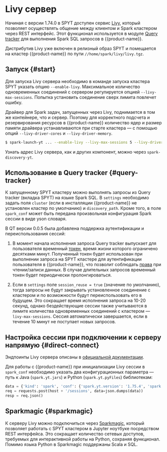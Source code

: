 # Livy сервер

Начиная с версии 1.74.0 в SPYT доступен сервис [Livy](https://livy.apache.org/), который позволяет осуществлять общение между клиентом и Spark кластером через REST интерфейс. Этот функционал используется в модуле [Query tracker](../../../../../user-guide/query-tracker.md) для выполнения Spark SQL запросов в {{product-name}}.

Дистрибутив Livy уже включен в релизный образ SPYT и помещается на кластер {{product-name}} по пути `//home/spark/livy/livy.tgz`.

## Запуск {#start}

Для запуска Livy сервера необходимо в команде запуска кластера SPYT указать опцию `--enable-livy`. Максимальное количество одновременных соединений с сервером регулируется опцией `--livy-max-sessions`. Попытка установить соединение сверх лимита повлечет ошибку. 

Драйвер для Spark задач, запущенных через Livy, поднимается в том же контейнере, что и сервер. Поэтому для корректного подсчета и резервирования ресурсов в {{product-name}} количество ядер и размер памяти драйвера устанавливаются при старте кластера — с помощью опций `--livy-driver-cores` и `--livy-driver-memory`.

```bash
$ spark-launch-yt ... --enable-livy --livy-max-sessions 5 --livy-driver-cores 1 --livy-driver-memory 1G
```

Узнать адрес Livy сервера, как и других компонент, можно через `spark-discovery-yt`.

## Использование в Query tracker {#query-tracker}

К запущенному SPYT кластеру можно выполнять запросы из Query tracker (вкладка SPYT) на языке Spark SQL. В `settings` необходимо задать поля `cluster` (если в инсталляции {{product-name}} не установлен кластер по умолчанию) и `discovery_path`. Кроме того, в поле `spark_conf` может быть передана произвольная конфигурация Spark сессии в виде yson словаря.

В QT версии 0.0.5 была добавлена поддержка аутентификации и переиспользования сессий:

1. В момент начала исполнения запроса Query tracker выпускает для пользователя временный [токен](../../../../../user-guide/storage/auth.md), время жизни которого ограничено десятками минут. Полученный токен будет использован при выполнении запроса на SPYT кластере для аутентификации пользователя в {{product-name}}, что позволит соблюдать [права](../../../../../user-guide/storage/access-control.md#authorization) при чтении/записи данных. В случае длительных запросов временный токен будет периодически пролонгироваться.

2. Если в `settings` поле `session_reuse = true` (значение по умолчанию), тогда запросы не будут закрывать установленное соединение с кластером и по возможности будут переиспользовать его в будущем. Это сокращает время исполнения запроса на 10-20 секунд, однако бездействующие сессии также учитываются в лимите количества одновременных соединений с кластером — `livy-max-sessions`. Сессия автоматически завершается, если в течение 10 минут не поступает новых запросов.

## Настройка сессии при подключении к серверу напрямую {#direct-connect}

Эндпоинты Livy сервера описаны в [официальной документации](https://livy.apache.org/docs/latest/rest-api.html).

Для работы с {{product-name}} при инициализации Livy сессии в `spark_conf` необходимо указать два конфигурационных параметра — путь к Java (`spark.yt.jars`) и Python (`spark.yt.pyFiles`) библиотекам:

```python
data = {'kind': 'spark', 'conf': {'spark.yt.version': '1.75.4', 'spark.yt.jars': 'yt:///home/spark/spyt/releases/1.75.4/spark-yt-data-source.jar', 'spark.yt.pyFiles': 'yt:///home/spark/spyt/releases/1.75.4/spyt.zip'}}
req = requests.post(host + '/sessions', data=json.dumps(data))
resp = req.json()
```

## Sparkmagic {#sparkmagic}

К серверу Livy можно подключиться через [Sparkmagic](https://github.com/jupyter-incubator/sparkmagic), который позволяет работать с SPYT кластером в Jupyter ноутбуке посредством REST интерфейса. Это сокращает количество сетевых доступов, требуемых для интерактивной работы на Python, сохраняя функционал. Помимо языка Python в Sparkmagic поддержаны Scala и SQL.
